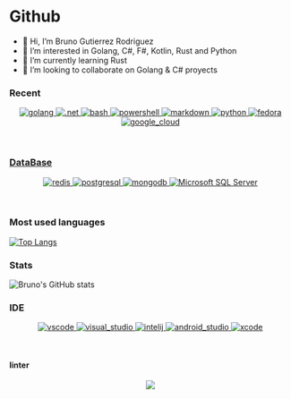# Github
- 👋 Hi, I’m Bruno Gutierrez Rodriguez
- 👀 I’m interested in Golang, C#, F#, Kotlin, Rust and Python
- 🌱 I’m currently learning Rust
- 💞️ I’m looking to collaborate on Golang & C# proyects

### Recent
<p align="center">
<a href="[https://github.com/bruno5200/#Go](https://github.com/bruno5200?tab=repositories&q=&type=&language=go)">
<img src="https://img.shields.io/badge/Go-00ADD8?style=for-the-badge&logo=go&logoColor=white" alt="golang">
</a>
<a href="[https://github.com/bruno5200/#Csharp](https://github.com/bruno5200?tab=repositories&q=&type=&language=c%23)">
<img src="https://img.shields.io/badge/.NET-5C2D91?style=for-the-badge&logo=.net&logoColor=white" alt =".net">
</a>
<a href="https://github.com/bruno5200">
<img src="https://img.shields.io/badge/Shell_Script-121011?style=for-the-badge&logo=gnu-bash&logoColor=white" alt="bash">
</a>
<a href="https://github.com/bruno5200">
<img src="https://img.shields.io/badge/powershell-5391FE?style=for-the-badge&logo=powershell&logoColor=white" alt="powershell">
</a>
<a href="https://github.com/bruno5200">
<img src="https://img.shields.io/badge/Markdown-000000?style=for-the-badge&logo=markdown&logoColor=white" alt="markdown">
</a>
<a href="https://github.com/bruno5200">
<img src="https://img.shields.io/badge/Python-14354C?style=for-the-badge&logo=python&logoColor=white" alt="python">
</a>
<a href="[https://github.com/bruno5200/#fedora](https://github.com/bruno5200/fedora-WSL)">
<img src="https://img.shields.io/badge/Fedora-294172?style=for-the-badge&logo=fedora&logoColor=white" alt="fedora">
</a>
<a href="https://github.com/bruno5200">
<img src="https://img.shields.io/badge/Google_Cloud-4285F4?style=for-the-badge&logo=google-cloud&logoColor=white" alt="google_cloud">
</p><br>

### DataBase
<p align="center">
</a>
<a href="https://github.com/bruno5200">
<img src="https://img.shields.io/badge/redis-%23DD0031.svg?&style=for-the-badge&logo=redis&logoColor=white" alt="redis">
</a>
 <a href="[https://github.com/bruno5200/#postgresql](https://github.com/bruno5200?tab=repositories&q=&type=&language=plpgsql)">
<img src="https://img.shields.io/badge/PostgreSQL-316192?style=for-the-badge&logo=postgresql&logoColor=white" alt="postgresql">
</a>
<a href="https://github.com/bruno5200">
<img src="https://img.shields.io/badge/MongoDB-4EA94B?style=for-the-badge&logo=mongodb&logoColor=white" alt="mongodb">
</a>
<a href="https://github.com/bruno5200">
<img src="https://img.shields.io/badge/Microsoft%20SQL%20Server-CC2927?style=for-the-badge&logo=microsoft%20sql%20server&logoColor=white" alt="Microsoft SQL Server">
</a>
</p><br>

### Most used languages
[![Top Langs](https://github-readme-stats.vercel.app/api/top-langs/?username=Bruno5200&layout=compact&theme=github_dark&show_icons=true)](https://github.com/bruno5200/github-readme-stats)

### Stats
![Bruno's GitHub stats](https://github-readme-stats.vercel.app/api?username=bruno5200&count_private=true&hide=prs&show_icons=true&theme=github_dark)

### IDE

<p align="center">
<a href="https://github.com/bruno5200">
<img src="https://img.shields.io/badge/Visual_Studio_Code-0078D4?style=for-the-badge&logo=visual%20studio%20code&logoColor=white" alt="vscode">
</a>
<a href="https://github.com/bruno5200">
<img src="https://img.shields.io/badge/Visual_Studio-5C2D91?style=for-the-badge&logo=visual%20studio&logoColor=white" alt="visual_studio">
</a>
<a href="https://github.com/bruno5200">
<img src="https://img.shields.io/badge/IntelliJ_IDEA-000000.svg?style=for-the-badge&logo=intellij-idea&logoColor=white" alt="intelij">
</a>
<a href="https://github.com/bruno5200">
<img src="https://img.shields.io/badge/Android_Studio-3DDC84?style=for-the-badge&logo=android-studio&logoColor=white" alt="android_studio">
</a>
<a href="https://github.com/bruno5200">
<img src="https://img.shields.io/badge/Xcode-007ACC?style=for-the-badge&logo=Xcode&logoColor=white" alt="xcode">
</a>
</p><br>

#### linter
<p align="center">
<a href="https://github.com/bruno5200">
<img src="https://img.shields.io/badge/prettier-1A2C34?style=for-the-badge&logo=prettier&logoColor=F7BA3E">
</a>
</p><br>

<!--
**bruno5200/bruno5200** is a ✨ _special_ ✨ repository because its `README.md` (this file) appears on your GitHub profile.

Here are some ideas to get you started:

- 🔭 I’m currently working on ...
- 🌱 I’m currently learning ...
- 👯 I’m looking to collaborate on ...
- 🤔 I’m looking for help with ...
- 💬 Ask me about ...
- 📫 How to reach me: ...
- 😄 Pronouns: ...
- ⚡ Fun fact: ...
-->
